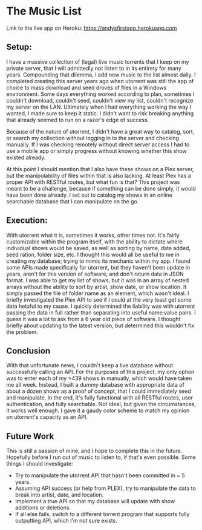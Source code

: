 # The Music List

Link to the live app on Heroku:
https://andysfirstapp.herokuapp.com

## Setup:
I have a massive collection of (legal) live music torrents that I keep on my private server, that I will admittedly not listen to in its entirety for many years. Compounding that dilemma, I add new music to the list almost daily. I completed creating this server years ago when utorrent was still the app of choice to mass download and seed droves of files in a Windows environment. Some days everything worked according to plan, sometimes I couldn't download, couldn't seed, couldn't view my list, couldn't recognize my server on the LAN. Ultimately when I had everything working the way I wanted, I made sure to keep it static. I didn't want to risk breaking anything that already seemed to run on a razor's edge of success. 

Because of the nature of utorrent, I didn't have a great way to catalog, sort, or search my collection without logging in to the server and checking manually. If I was checking remotely without direct server access I had to use a mobile app or simply progress without knowing whether this show existed already.
  
At this point I should mention that I also have these shows on a Plex server, but the manipulability of files within that is also lacking. At least Plex has a proper API with RESTful routes, but what fun is that? This project was meant to be a challenge, because if something can be done simply, it would have been done already. I set out to catalog my shows in an online searchable database that I can manipulate on the go.
  
## Execution:
With utorrent what it is, sometimes it works, other times not. It's fairly customizable within the program itself, with the ability to dictate where individual shows would be saved, as well as sorting by name, date added, seed ration, folder size, etc. I thought this would all be useful to me in creating my database; trying to mimic its mechanic within my app. I found some APIs made specifically for utorrent, but they haven't been update in years, aren't for this version of software, and don't return data in JSON format. I was able to get my list of shows, but it was in an array of nested arrays without the ability to sort by artist, show date, or show location. It simply passed the file of folder name as an element, which wasn't ideal. I briefly investigated the Plex API to see if I could at the very least get some data helpful to my cause. I quickly determined the liability was with utorrent passing the data in full rather than separating into useful name:value pairs. I guess it was a lot to ask from a 6 year old piece of software. I thought briefly about updating to the latest version, but determined this wouldn't fix the problem. 
  
## Conclusion
With that unfortunate news, I couldn't keep a live database without successfully calling an API. For the purposes of this project, my only option was to enter each of my >439 shows in manually, which would have taken me all week. Instead, I built a dummy database with appropriate data of about a dozen shows as a proof of concept, that I could immediately seed and manipulate. In the end, it's fully functional with all RESTful routes, user authentication, and fully searchable. Not ideal, but given the circumstances, it works well enough. I gave it a gaudy color scheme to match my opinion on utorrent's capacity as an API.
  
## Future Work
This is still a passion of mine, and I hope to complete this in the future. Hopefully before I run out of music to listen to, if that's even possible. Some things I should investigate:
  * Try to manipulate the utorrent API that hasn't been committed in ~ 5 years.
  * Assuming API success (or help from PLEX), try to manipulate the data to break into artist, date, and location.
  * Implement a true API so that my database will update with show additions or deletions.
  * If all else fails, switch to a different torrent program that supports fully outputting API, which I'm not sure exists.
